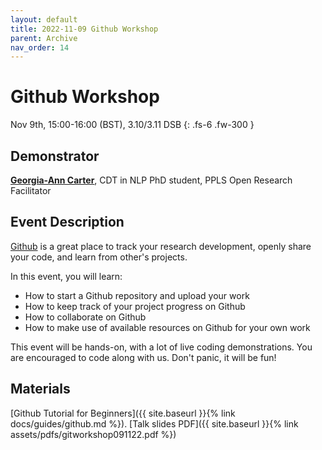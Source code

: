 ```yaml
---
layout: default
title: 2022-11-09 Github Workshop
parent: Archive
nav_order: 14
---
```


# Github Workshop

Nov 9th, 15:00-16:00 (BST), 3.10/3.11 DSB
{: .fs-6 .fw-300 }

## Demonstrator

[**Georgia-Ann Carter**](https://gacarter.github.io/), CDT in NLP PhD student, PPLS Open Research Facilitator

## Event Description

[Github](https://github.com) is a great place to track your research development, openly share your code, and learn from other's projects.

In this event, you will learn:

- How to start a Github repository and upload your work
- How to keep track of your project progress on Github
- How to collaborate on Github
- How to make use of available resources on Github for your own work

This event will be hands-on, with a lot of live coding demonstrations.
You are encouraged to code along with us.
Don't panic, it will be fun!

## Materials

[Github Tutorial for Beginners]({{ site.baseurl }}{% link docs/guides/github.md %}).
[Talk slides PDF]({{ site.baseurl }}{% link assets/pdfs/gitworkshop091122.pdf %})